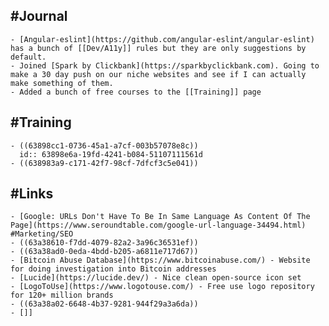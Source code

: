 ## #Journal
	- [Angular-eslint](https://github.com/angular-eslint/angular-eslint) has a bunch of [[Dev/A11y]] rules but they are only suggestions by default.
	- Joined [Spark by Clickbank](https://sparkbyclickbank.com). Going to make a 30 day push on our niche websites and see if I can actually make something of them.
	- Added a bunch of free courses to the [[Training]] page
## #Training
	- ((63898cc1-0736-45a1-a7cf-003b57078e8c))
	  id:: 63898e6a-19fd-4241-b084-51107111561d
	- ((638983a9-c171-42f7-98cf-7dfcf3c5e041))
## #Links
	- [Google: URLs Don't Have To Be In Same Language As Content Of The Page](https://www.seroundtable.com/google-url-language-34494.html) #Marketing/SEO
	- ((63a38610-f7dd-4079-82a2-3a96c36531ef))
	- ((63a38ad0-0eda-4bdd-b205-a6811e717d67))
	- [Bitcoin Abuse Database](https://www.bitcoinabuse.com/) - Website for doing investigation into Bitcoin addresses
	- [Lucide](https://lucide.dev/) - Nice clean open-source icon set
	- [LogoToUse](https://www.logotouse.com/) - Free use logo repository for 120+ million brands
	- ((63a38a02-6648-4b37-9281-944f29a3a6da))
	- []]